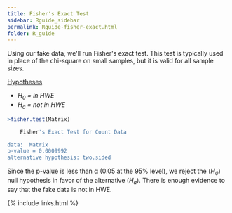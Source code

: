 ```yaml
---
title: Fisher's Exact Test
sidebar: Rguide_sidebar
permalink: Rguide-fisher-exact.html
folder: R_guide
---
```


<link rel="stylesheet" href="css/theme-pink.css">

Using our fake data, we'll run Fisher's exact test.
This test is typically used in place of the chi-square on small samples,
but it is valid for all sample sizes.

<u> Hypotheses </u>
* *H<sub>0</sub> = in HWE*
* *H<sub>a</sub> = not in HWE*

```R
>fisher.test(Matrix)

	Fisher's Exact Test for Count Data

data:  Matrix
p-value = 0.0009992
alternative hypothesis: two.sided
```
Since the p-value is less than &alpha; (0.05 at the 95% level), we reject the
(*H<sub>0</sub>*) null hypothesis in favor of the alternative (*H<sub>a</sub>*).
There is enough evidence to say that the fake data is not in HWE.

{% include links.html %}
